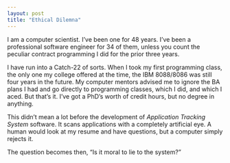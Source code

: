 ```yaml
---
layout: post
title: "Ethical Dilemna"
---
```



I am a computer scientist.  I’ve been one for 48 years.  I’ve been a professional software engineer for 34 of them, unless you count the peculiar contract programming I did for the prior three years.



I have run into a Catch-22 of sorts.  When I took my first programming class, the only one my college offered at the time, the IBM 8088/8086 was still four years in the future.  My computer mentors advised me to ignore the BA plans I had and go directly to programming classes, which I did, and which I aced.  But that’s it.  I’ve got a PhD’s worth of credit hours, but no degree in anything.



This didn’t mean a lot before the development of *Application Tracking System* software.   It scans applications with a completely artificial eye.  A human would look at my resume and have questions, but a computer simply rejects it.



The question becomes then, “Is it moral to lie to the system?”
